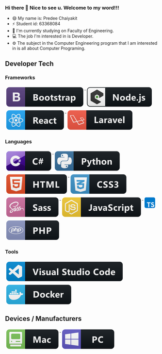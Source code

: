 ### Hi there 👋 Nice to see u. Welcome to my word!!!

- 😄 My name is: Predee Chaiyakit
- ⚡ Student id: 63368084
- 🔭 I'm currently studying on Faculty of Engineering.
- 💻 The job I'm interested in is Developer.
- ⚙️ The subject in the Computer Engineering program that I am interested in is all about Computer Programing.

## Developer Tech

### Frameworks 
<p align="left">
    
  <a href="#">
    <img src="svg/dev/frameworks/bootstrap.svg" alt="bootstrap.svg" style="vertical-align:top; margin:6px 4px">
  </a> 
    
  <a href="#">
    <img src="svg/dev/frameworks/nodejs_larger.svg" alt="nodejs_larger" style="vertical-align:top; margin:6px 4px">
  </a> 

  <a href="#">
    <img src="svg/dev/frameworks/react.svg" alt="react.svg" style="vertical-align:top; margin:6px 4px">
  </a>
    
  <a href="#">
    <img src="svg/dev/frameworks/laravel.svg" alt="laravel.svg" style="vertical-align:top; margin:6px 4px">
  </a>
    
</p>

### Languages 
<p align="left">

<a href="#">
    <img src="svg/dev/languages/csharp.svg" alt="csharp" style="vertical-align:top; margin:6px 4px">
  </a> 

<a href="#">
    <img src="svg/dev/languages/python.svg" alt="python" style="vertical-align:top; margin:6px 4px">
  </a> 

<a href="#">
    <img src="svg/dev/languages/html.svg" alt="html" style="vertical-align:top; margin:6px 4px">
  </a> 

<a href="#">
    <img src="svg/dev/languages/css3.svg" alt="css3" style="vertical-align:top; margin:6px 4px">
  </a> 

<a href="#">
    <img src="svg/dev/languages/sass.svg" alt="sass" style="vertical-align:top; margin:6px 4px">
  </a> 

<a href="#">
    <img src="svg/dev/languages/js.svg" alt="js" style="vertical-align:top; margin:6px 4px">
  </a> 

<a href="#">
    <img src="svg/dev/languages/typescript.svg" alt="typescript" style="vertical-align:top; margin:6px 4px; width:35px; border-radius:5px;">
  </a> 
    
<a href="#">
    <img src="svg/dev/languages/php.svg" alt="php" style="vertical-align:top; margin:6px 4px">
  </a> 
    
</P>

### Tools 
<p align="left">
<a href="#">
    <img src="svg/dev/tools/visualstudio_code.svg" alt="visualstudio_code" style="vertical-align:top; margin:6px 4px">
  </a>
<a href="#">
    <img src="svg/dev/tools/docker.svg" alt="docker" style="vertical-align:top; margin:6px 4px">
  </a>

</P>

## Devices / Manufacturers
<p align="left">
<a href="#">
    <img src="svg/devices/mac.svg" alt="mac" style="vertical-align:top; margin:6px 4px">
  </a>

<a href="#">
    <img src="svg/devices/pc.svg" alt="pc" style="vertical-align:top; margin:6px 4px">
  </a>
</p>
